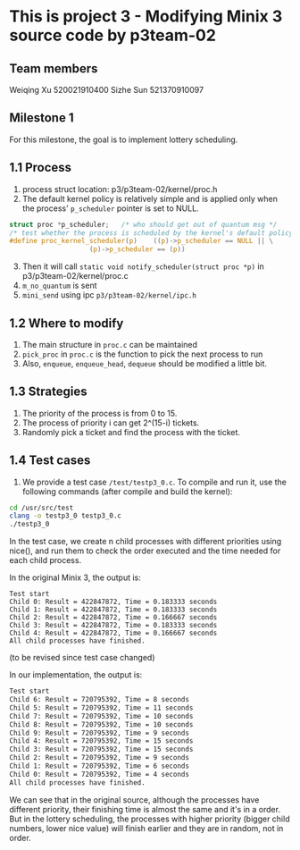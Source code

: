 # This is project 3 - Modifying Minix 3 source code by p3team-02

## Team members

Weiqing Xu 520021910400
Sizhe Sun 521370910097

## Milestone 1

For this milestone, the goal is to implement lottery scheduling.

## 1.1 Process

1. process struct location: p3/p3team-02/kernel/proc.h
2. The default kernel policy is relatively simple and is applied only when the process' `p_scheduler` pointer is set to NULL.
```C
struct proc *p_scheduler;	/* who should get out of quantum msg */
/* test whether the process is scheduled by the kernel's default policy  */
#define proc_kernel_scheduler(p)	((p)->p_scheduler == NULL || \
					(p)->p_scheduler == (p))
```
3. Then it will call `static void notify_scheduler(struct proc *p)` in p3/p3team-02/kernel/proc.c
4. `m_no_quantum` is sent
5. `mini_send` using ipc `p3/p3team-02/kernel/ipc.h`

## 1.2 Where to modify

1. The main structure in `proc.c` can be maintained
2. `pick_proc` in `proc.c` is the function to pick the next process to run
3. Also, `enqueue`, `enqueue_head`, `dequeue` should be modified a little bit.

## 1.3 Strategies

1. The priority of the process is from 0 to 15.
2. The process of priority i can get 2^(15-i) tickets.
3. Randomly pick a ticket and find the process with the ticket.

## 1.4 Test cases

1. We provide a test case `/test/testp3_0.c`. To compile and run it, use the following commands (after compile and build the kernel):
```bash
cd /usr/src/test
clang -o testp3_0 testp3_0.c
./testp3_0
```

In the test case, we create n child processes with different priorities using nice(), and run them to check the order executed and the time needed for each child process.

In the original Minix 3, the output is:
```
Test start
Child 0: Result = 422847872, Time = 0.183333 seconds
Child 1: Result = 422847872, Time = 0.183333 seconds
Child 2: Result = 422847872, Time = 0.166667 seconds
Child 3: Result = 422847872, Time = 0.183333 seconds
Child 4: Result = 422847872, Time = 0.166667 seconds
All child processes have finished.
```
(to be revised since test case changed)

In our implementation, the output is:
```bash
Test start
Child 6: Result = 720795392, Time = 8 seconds
Child 5: Result = 720795392, Time = 11 seconds
Child 7: Result = 720795392, Time = 10 seconds
Child 8: Result = 720795392, Time = 10 seconds
Child 9: Result = 720795392, Time = 9 seconds
Child 4: Result = 720795392, Time = 15 seconds
Child 3: Result = 720795392, Time = 15 seconds
Child 2: Result = 720795392, Time = 9 seconds
Child 1: Result = 720795392, Time = 6 seconds
Child 0: Result = 720795392, Time = 4 seconds
All child processes have finished.
```

We can see that in the original source, although the processes have different priority, their finishing time is almost the same and it's in a order. But in the lottery scheduling, the processes with higher priority (bigger child numbers, lower nice value) will finish earlier and they are in random, not in order.
